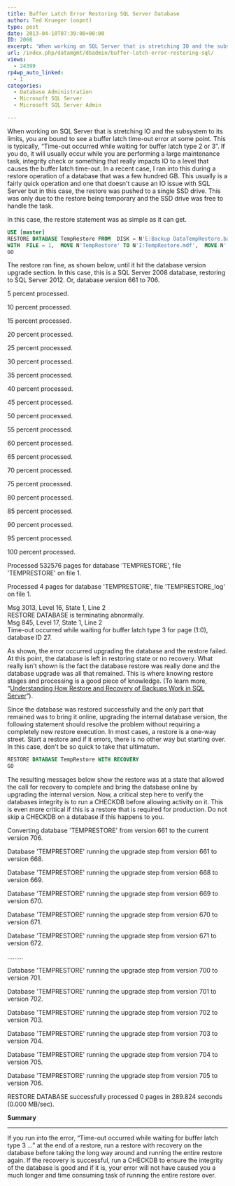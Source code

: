 ```yaml
---
title: Buffer Latch Error Restoring SQL Server Database
author: Ted Krueger (onpnt)
type: post
date: 2013-04-10T07:39:00+00:00
ID: 2066
excerpt: 'When working on SQL Server that is stretching IO and the subsystem to its limits, you are bound to see a buffer latch time-out error at some point.  This is typically, "Time-out occurred while waiting for buffer latch type 2 or 3". If you do, it will us&hellip;'
url: /index.php/datamgmt/dbadmin/buffer-latch-error-restoring-sql/
views:
  - 24399
rp4wp_auto_linked:
  - 1
categories:
  - Database Administration
  - Microsoft SQL Server
  - Microsoft SQL Server Admin

---
```

When working on SQL Server that is stretching IO and the subsystem to its limits, you are bound to see a buffer latch time-out error at some point. This is typically, “Time-out occurred while waiting for buffer latch type 2 or 3”. If you do, it will usually occur while you are performing a large maintenance task, integrity check or something that really impacts IO to a level that causes the buffer latch time-out. In a recent case, I ran into this during a restore operation of a database that was a few hundred GB. This usually is a fairly quick operation and one that doesn't cause an IO issue with SQL Server but in this case, the restore was pushed to a single SSD drive. This was only due to the restore being temporary and the SSD drive was free to handle the task.

In this case, the restore statement was as simple as it can get.

```sql
USE [master]
RESTORE DATABASE TempRestore FROM  DISK = N'E:Backup DataTempRestore.bak' 
WITH  FILE = 1,  MOVE N'TempRestore' TO N'I:TempRestore.mdf',  MOVE N' TempRestore_log' TO N'I:TempRestore.ldf',  NOUNLOAD,  REPLACE,  STATS = 5
GO
```

The restore ran fine, as shown below, until it hit the database version upgrade section. In this case, this is a SQL Server 2008 database, restoring to SQL Server 2012. Or, database version 661 to 706.

5 percent processed.
  
10 percent processed.
  
15 percent processed.
  
20 percent processed.
  
25 percent processed.
  
30 percent processed.
  
35 percent processed.
  
40 percent processed.
  
45 percent processed.
  
50 percent processed.
  
55 percent processed.
  
60 percent processed.
  
65 percent processed.
  
70 percent processed.
  
75 percent processed.
  
80 percent processed.
  
85 percent processed.
  
90 percent processed.
  
95 percent processed.
  
100 percent processed.
  
Processed 532576 pages for database 'TEMPRESTORE', file 'TEMPRESTORE' on file 1.
  
Processed 4 pages for database 'TEMPRESTORE', file 'TEMPRESTORE_log' on file 1.
  
<span class="MT_red">Msg 3013, Level 16, State 1, Line 2<br /> RESTORE DATABASE is terminating abnormally.<br /> Msg 845, Level 17, State 1, Line 2<br /> Time-out occurred while waiting for buffer latch type 3 for page (1:0), database ID 27.</span></p> 

As shown, the error occurred upgrading the database and the restore failed. At this point, the database is left in restoring state or no recovery. What really isn't shown is the fact the database restore was really done and the database upgrade was all that remained. This is where knowing restore stages and processing is a good piece of knowledge. (To learn more, “[Understanding How Restore and Recovery of Backups Work in SQL Server][1]“).

Since the database was restored successfully and the only part that remained was to bring it online, upgrading the internal database version, the following statement should resolve the problem without requiring a completely new restore execution. In most cases, a restore is a one-way street. Start a restore and if it errors, there is no other way but starting over. In this case, don't be so quick to take that ultimatum.

```sql
RESTORE DATABASE TempRestore WITH RECOVERY
GO
```
The resulting messages below show the restore was at a state that allowed the call for recovery to complete and bring the database online by upgrading the internal version. Now, a critical step here to verify the databases integrity is to run a CHECKDB before allowing activity on it. This is even more critical if this is a restore that is required for production. Do not skip a CHECKDB on a database if this happens to you.

Converting database 'TEMPRESTORE' from version 661 to the current version 706.
  
Database 'TEMPRESTORE' running the upgrade step from version 661 to version 668.
  
Database 'TEMPRESTORE' running the upgrade step from version 668 to version 669.
  
Database 'TEMPRESTORE' running the upgrade step from version 669 to version 670.
  
Database 'TEMPRESTORE' running the upgrade step from version 670 to version 671.
  
Database 'TEMPRESTORE' running the upgrade step from version 671 to version 672.
  
.........
  
Database 'TEMPRESTORE' running the upgrade step from version 700 to version 701.
  
Database 'TEMPRESTORE' running the upgrade step from version 701 to version 702.
  
Database 'TEMPRESTORE' running the upgrade step from version 702 to version 703.
  
Database 'TEMPRESTORE' running the upgrade step from version 703 to version 704.
  
Database 'TEMPRESTORE' running the upgrade step from version 704 to version 705.
  
Database 'TEMPRESTORE' running the upgrade step from version 705 to version 706.
  
RESTORE DATABASE successfully processed 0 pages in 289.824 seconds (0.000 MB/sec).

**Summary**

 ****

If you run into the error, “Time-out occurred while waiting for buffer latch type 3 ...” at the end of a restore, run a restore with recovery on the database before taking the long way around and running the entire restore again. If the recovery is successful, run a CHECKDB to ensure the integrity of the database is good and if it is, your error will not have caused you a much longer and time consuming task of running the entire restore over.

 [1]: http://msdn.microsoft.com/en-us/library/ms191455%28v=sql.105%29.aspx